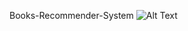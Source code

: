 Books-Recommender-System
![Alt Text](![image](https://github.com/user-attachments/assets/79a3632b-bcc5-4307-b725-4df48c8a9ea4)
)


